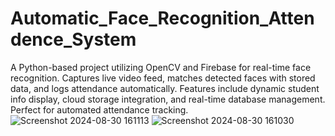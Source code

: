 # Automatic_Face_Recognition_Attendence_System
A Python-based project utilizing OpenCV and Firebase for real-time face recognition. Captures live video feed, matches detected faces with stored data, and logs attendance automatically. Features include dynamic student info display, cloud storage integration, and real-time database management. Perfect for automated attendance tracking.
![Screenshot 2024-08-30 161113](https://github.com/user-attachments/assets/052e7173-c64d-49b2-895e-30a59a146fd0)
![Screenshot 2024-08-30 161030](https://github.com/user-attachments/assets/fab07975-c46d-4729-8f1a-0df9ce874297)
